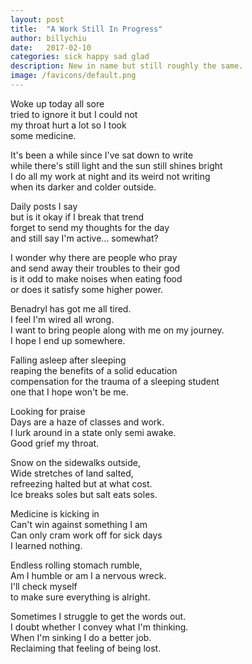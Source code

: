 ```yaml
---
layout: post
title:  "A Work Still In Progress"
author: billychiu
date:   2017-02-10
categories: sick happy sad glad
description: New in name but still roughly the same.
image: /favicons/default.png
---
```


Woke up today all sore  
tried to ignore it but I could not  
my throat hurt a lot so I took  
some medicine.  
  
It's been a while since I've sat down to write  
while there's still light and the sun still shines bright  
I do all my work at night and its weird not writing  
when its darker and colder outside.  
  
Daily posts I say  
but is it okay if I break that trend  
forget to send my thoughts for the day  
and still say I'm active... somewhat?  
  
I wonder why there are people who pray  
and send away their troubles to their god  
is it odd to make noises when eating food  
or does it satisfy some higher power.  
  
Benadryl has got me all tired.  
I feel I'm wired all wrong.  
I want to bring people along with me on my journey.  
I hope I end up somewhere.  
  
Falling asleep after sleeping  
reaping the benefits of a solid education  
compensation for the trauma of a sleeping student  
one that I hope won't be me.  
  
Looking for praise  
Days are a haze of classes and work.  
I lurk around in a state only semi awake.  
Good grief my throat.  
  
Snow on the sidewalks outside,  
Wide stretches of land salted,  
refreezing halted but at what cost.  
Ice breaks soles but salt eats soles.  
  
Medicine is kicking in  
Can't win against something I am  
Can only cram work off for sick days  
I learned nothing.  
  
Endless rolling stomach rumble,  
Am I humble or am I a nervous wreck.  
I'll check myself  
to make sure everything is alright.  
  
Sometimes I struggle to get the words out.  
I doubt whether I convey what I'm thinking.  
When I'm sinking I do a better job.  
Reclaiming that feeling of being lost.  



